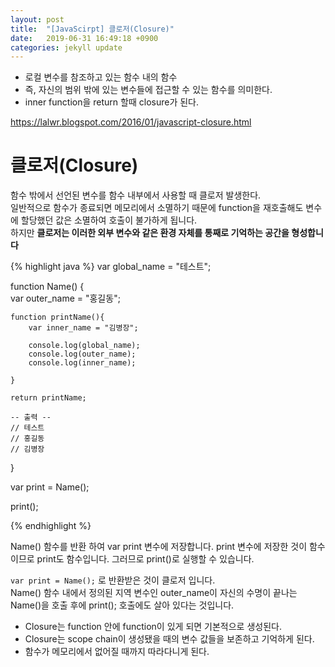 ```yaml
---
layout: post
title:  "[JavaScirpt] 클로저(Closure)"
date:   2019-06-31 16:49:18 +0900
categories: jekyll update
---
```


 - 로컬 변수를 참조하고 있는 함수 내의 함수
 - 즉, 자신의 범위 밖에 있는 변수들에 접근할 수 있는 함수를 의미한다.
 - inner function을 return 할때 closure가 된다.

https://lalwr.blogspot.com/2016/01/javascript-closure.html

# 클로저(Closure)

함수 밖에서 선언된 변수를 함수 내부에서 사용할 때 클로저 발생한다.     
일반적으로 함수가 종료되면 메모리에서 소멸하기 때문에 function을 재호출해도 변수에 할당했던 값은 소멸하여 호출이 불가하게 됩니다.    
하지만  **클로저는 이러한 외부 변수와 같은 환경 자체를 통째로 기억하는 공간을 형성합니다**  


{% highlight java %}
var global_name = "테스트";

function Name()
{  
    var outer_name = "홍길동";

    function printName(){
        var inner_name = "김병장";

        console.log(global_name);
        console.log(outer_name);
        console.log(inner_name);
        
    }

    return printName;

    -- 출력 -- 
    // 테스트
    // 홍길동
    // 김병장
}

var print = Name();

print();

{% endhighlight %}

Name() 함수를 반환 하여 var print 변수에 저장합니다. 
print 변수에 저장한 것이 함수이므로 print도 함수입니다. 
그러므로 print()로 실행할 수 있습니다.

`` var print = Name(); `` 로 반환받은 것이 클로저 입니다.   
Name() 함수 내에서 정의된 지역 변수인 outer_name이 자신의 수명이 끝나는 Name()을 호출 후에 print(); 호출에도 살아 있다는 것입니다.



- Closure는 function 안에 function이 있게 되면 기본적으로 생성된다.
- Closure는 scope chain이 생성됐을 때의 변수 값들을 보존하고 기억하게 된다.
- 함수가 메모리에서 없어질 때까지 따라다니게 된다.

